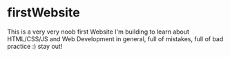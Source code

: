 # firstWebsite
This is a very very noob first Website I'm building to learn about HTML/CSS/JS and Web Development in general, full of mistakes, full of bad practice :) stay out!
